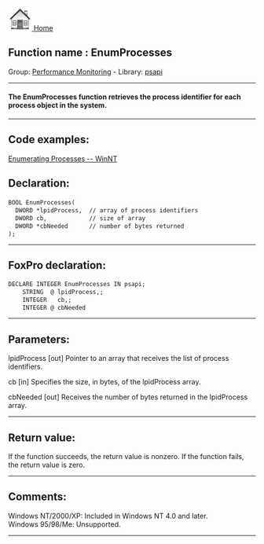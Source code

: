 [<img src="../../images/home.png"> Home ](https://github.com/VFPX/Win32API)  

## Function name : EnumProcesses
Group: [Performance Monitoring](../../functions_group.md#Performance_Monitoring)  -  Library: [psapi](../../libraries.md#psapi)  
***  


#### The EnumProcesses function retrieves the process identifier for each process object in the system.
***  


## Code examples:
[Enumerating Processes -- WinNT](../../samples/sample_162.md)  

## Declaration:
```foxpro  
BOOL EnumProcesses(
  DWORD *lpidProcess,  // array of process identifiers
  DWORD cb,            // size of array
  DWORD *cbNeeded      // number of bytes returned
);  
```  
***  


## FoxPro declaration:
```foxpro  
DECLARE INTEGER EnumProcesses IN psapi;
	STRING  @ lpidProcess,;
	INTEGER   cb,;
	INTEGER @ cbNeeded  
```  
***  


## Parameters:
lpidProcess 
[out] Pointer to an array that receives the list of process identifiers. 

cb 
[in] Specifies the size, in bytes, of the lpidProcess array. 

cbNeeded 
[out] Receives the number of bytes returned in the lpidProcess array.   
***  


## Return value:
If the function succeeds, the return value is nonzero. If the function fails, the return value is zero.  
***  


## Comments:
Windows NT/2000/XP: Included in Windows NT 4.0 and later.  
Windows 95/98/Me: Unsupported.  
  
***  

